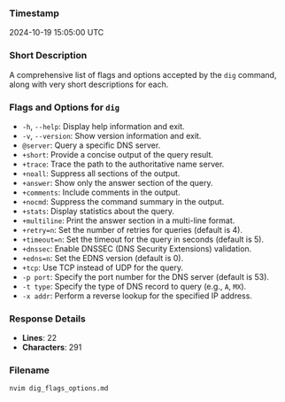 ### Timestamp
2024-10-19 15:05:00 UTC

### Short Description
A comprehensive list of flags and options accepted by the `dig` command, along with very short descriptions for each.

### Flags and Options for `dig`

- `-h`, `--help`: Display help information and exit.
- `-v`, `--version`: Show version information and exit.
- `@server`: Query a specific DNS server.
- `+short`: Provide a concise output of the query result.
- `+trace`: Trace the path to the authoritative name server.
- `+noall`: Suppress all sections of the output.
- `+answer`: Show only the answer section of the query.
- `+comments`: Include comments in the output.
- `+nocmd`: Suppress the command summary in the output.
- `+stats`: Display statistics about the query.
- `+multiline`: Print the answer section in a multi-line format.
- `+retry=n`: Set the number of retries for queries (default is 4).
- `+timeout=n`: Set the timeout for the query in seconds (default is 5).
- `+dnssec`: Enable DNSSEC (DNS Security Extensions) validation.
- `+edns=n`: Set the EDNS version (default is 0).
- `+tcp`: Use TCP instead of UDP for the query.
- `-p port`: Specify the port number for the DNS server (default is 53).
- `-t type`: Specify the type of DNS record to query (e.g., `A`, `MX`).
- `-x addr`: Perform a reverse lookup for the specified IP address.

### Response Details
- **Lines**: 22
- **Characters**: 291

### Filename
```bash
nvim dig_flags_options.md
```

